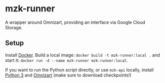 # mzk-runner

A wrapper around Omnizart, providing an interface via Google Cloud Storage.

## Setup

Install [Docker](https://www.docker.com). Build a local image: `docker build -t mzk-runner:local .` and start it: `docker run -d --name mzk-runner mzk-runner:local`.

If you want to run the Python script directly, or use `mzk-api` locally, install [Python 3](https://python.org) and [Omnizart](https://pypi.org/project/omnizart/) (make sure to download checkpoints!)

